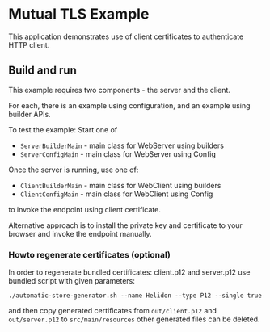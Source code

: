 # Mutual TLS Example

This application demonstrates use of client certificates to 
authenticate HTTP client.

## Build and run

This example requires two components - the server and the client.

For each, there is an example using configuration, and an example using
builder APIs.

To test the example:
Start one of
 - `ServerBuilderMain` - main class for WebServer using builders
 - `ServerConfigMain`  - main class for WebServer using Config
 
Once the server is running, use one of:
 - `ClientBuilderMain` - main class for WebClient using builders
 - `ClientConfigMain`  - main class for WebClient using Config  

to invoke the endpoint using client certificate.

Alternative approach is to install the private key and certificate
to your browser and invoke the endpoint manually.  

### Howto regenerate certificates (optional)
In order to regenerate bundled certificates: client.p12 and server.p12 use
bundled script with given parameters:
```shell
./automatic-store-generator.sh --name Helidon --type P12 --single true
```
 and then copy generated certificates from ``out/client.p12`` and ``out/server.p12``
 to `src/main/resources` other generated files can be deleted.